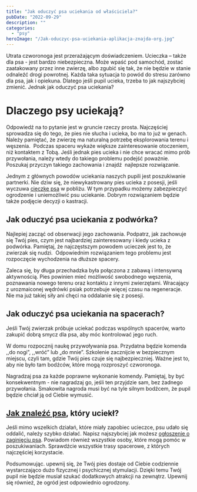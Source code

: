 ```yaml
---
title: "Jak oduczyć psa uciekania od właściciela?"
pubDate: "2022-09-29"
description: ""
categories: 
  - "psy"
heroImage: "/Jak-oduczyc-psa-uciekania-aplikacja-znajda-org.jpg"
---
```


Utrata czworonoga jest przerażającym doświadczeniem. Ucieczka – także dla psa - jest bardzo niebezpieczna. Może wpaść pod samochód, zostać zaatakowany przez inne zwierzę, albo zgubić się tak, że nie będzie w stanie odnaleźć drogi powrotnej. Każda taka sytuacja to powód do stresu zarówno dla psa, jak i opiekuna. Dlatego jeśli pupil ucieka, trzeba to jak najszybciej zmienić. Jednak jak oduczyć psa uciekania?

# Dlaczego psy uciekają?

Odpowiedź na to pytanie jest w gruncie rzeczy prosta. Najczęściej sprowadza się do tego, że pies nie słucha i ucieka, bo ma to już w genach. Należy pamiętać, że zwierzę ma naturalną potrzebę eksplorowania terenu i węszenia.  Podczas spaceru wykaże większe zainteresowanie otoczeniem, niż kontaktem z Tobą. Jeśli jednak pies ucieka i nie chce wracać mimo prób przywołania, należy wtedy do takiego problemu podejść poważnie. Poszukaj przyczyn takiego zachowania i znajdź  najlepsze rozwiązanie. 

Jednym z głównych powodów uciekania naszych pupili jest poszukiwanie partnerki. Nie dziw się, że niewykastrowany pies ucieka z posesji, jeśli wyczuwa [cieczkę psa](https://blog.znajda.org/cieczka-u-psow-jak-nie-zwariowac/) w pobliżu. W tym przypadku możemy zabezpieczyć ogrodzenie i uniemożliwić psu uciekanie. Dobrym rozwiązaniem będzie także podjęcie decyzji o kastracji. 

## Jak oduczyć psa uciekania z podwórka?

Najlepiej zacząć od obserwacji jego zachowania. Podpatrz, jak zachowuje się Twój pies, czym jest najbardziej zainteresowany i kiedy ucieka z podwórka. Pamiętaj, że najczęstszym powodem ucieczek jest to, że zwierzak się nudzi.  Odpowiednim rozwiązaniem tego problemu jest rozpoczęcie wychodzenia na dłuższe spacery.

Zaleca się, by długa przechadzka była połączona z zabawą i intensywną aktywnością. Pies powinien mieć możliwość swobodnego węszenia, poznawania nowego terenu oraz kontaktu z innymi zwierzętami. Wracający z urozmaiconej wędrówki psiak potrzebuje więcej czasu na regeneracje. Nie ma już takiej siły ani chęci na oddalanie się z posesji. 

## Jak oduczyć psa uciekania na spacerach?

Jeśli Twój zwierzak próbuje uciekać podczas wspólnych spacerów, warto zakupić dobrą smycz dla psa, aby móc kontrolować jego ruch. 

W domu rozpocznij naukę przywoływania psa. Przydatna będzie komenda ,,do nogi”, ,,wróć” lub „do mnie”. Szkolenie zacznijcie w bezpiecznym miejscu, czyli tam, gdzie Twój pies czuje się najbezpieczniej. Ważne jest to, aby nie było tam bodźców, które mogą rozproszyć czworonoga. 

Nagradzaj psa za każde poprawne wykonanie komendy. Pamiętaj, by być konsekwentnym - nie nagradzaj go, jeśli ten przyjdzie sam, bez żadnego przywołania. Smakowita nagroda musi być na tyle silnym bodźcem, że pupil będzie chciał ją od Ciebie wymusić. 

## [Jak znaleźć psa](https://blog.znajda.org/uciekl-pies-jak-szybko-go-znalezc/), który uciekł? 

Jeśli mimo wszelkich działań, które miały zapobiec ucieczce, psu udało się oddalić, należy szybko działać. Napisz najszybciej jak możesz [ogłoszenie o zaginięciu psa](https://blog.znajda.org/gdzie-zglosic-zaginiecie-psa/). Powiadom również wszystkie osoby, które mogą pomóc w poszukiwaniach. Sprawdźcie wszystkie trasy spacerowe, z których najczęściej korzystacie. 

Podsumowując. upewnij się, że Twój pies dostaje od Ciebie codziennie wystarczająco dużo fizycznej i psychicznej stymulacji. Dzięki temu Twój pupil nie będzie musiał szukać dodatkowych atrakcji na zewnątrz. Upewnij się również, że ogród jest odpowiednio ogrodzony.

